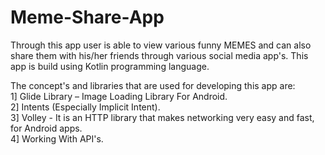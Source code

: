 # Meme-Share-App
Through this app user is able to view various funny MEMES and can also share them with his/her friends through various social media app's. This app is build using Kotlin programming language.

The concept's and libraries that are used for developing this app are:<br />
      1] Glide Library – Image Loading Library For Android.<br />
      2] Intents (Especially Implicit Intent).<br />
      3] Volley - It is an HTTP library that makes networking very easy and fast, for Android apps.<br />
      4] Working With API's.
